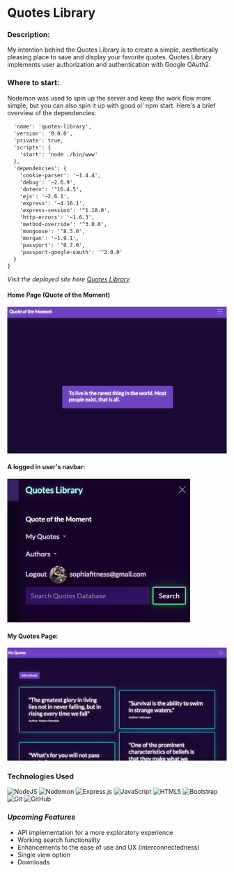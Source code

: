 # Quotes Library

### **Description:**

My intention behind the Quotes Library is to create a simple, aesthetically pleasing place to save and display your favorite quotes. Quotes Library implements user authorization and authentication with Google OAuth2. 

### **Where to start:**
Nodemon was used to spin up the server and keep the work flow more simple, but you can also spin it up with good ol' npm start. Here's a brief overview of the dependencies:

```{
  'name': 'quotes-library',
  'version': '0.0.0',
  'private': true,
  'scripts': {
    'start': 'node ./bin/www'
  },
  'dependencies': {
    'cookie-parser': '~1.4.4',
    'debug': '~2.6.9',
    'dotenv': '^16.4.5',
    'ejs': '~2.6.1',
    'express': '~4.16.1',
    'express-session': '^1.18.0',
    'http-errors': '~1.6.3',
    'method-override': '^3.0.0',
    'mongoose': '^8.3.0',
    'morgan': '~1.9.1',
    'passport': '^0.7.0',
    'passport-google-oauth': '^2.0.0'
  }
}
```

_*Visit the deployed site here [Quotes Library](https://quotes-library-production.up.railway.app/)*_


#### Home Page (Quote of the Moment)

![A screen capture of the landing page, the Quote of the Moment](public/images/QOTM.png 'Screen cap of QOTM')

#### A logged in user's navbar:

![A screen capture of the navbar when logged in](public/images/loggedin_view.png 'Logged in navbar')

#### My Quotes Page:

![A screen capture of My Quotes page](public/images/my-quotes.png 'My quotes page')


### **Technologies Used**

![NodeJS](https://img.shields.io/badge/node.js-6DA55F?style=for-the-badge&logo=node.js&logoColor=white)
![Nodemon](https://img.shields.io/badge/NODEMON-%23323330.svg?style=for-the-badge&logo=nodemon&logoColor=%BBDEAD)
![Express.js](https://img.shields.io/badge/express.js-%23404d59.svg?style=for-the-badge&logo=express&logoColor=%2361DAFB)
![JavaScript](https://img.shields.io/badge/javascript-%23323330.svg?style=for-the-badge&logo=javascript&logoColor=%23F7DF1E)
![HTML5](https://img.shields.io/badge/html5-%23E34F26.svg?style=for-the-badge&logo=html5&logoColor=white)
![Bootstrap](https://img.shields.io/badge/bootstrap-%238511FA.svg?style=for-the-badge&logo=bootstrap&logoColor=white)
![Git](https://img.shields.io/badge/git-%23F05033.svg?style=for-the-badge&logo=git&logoColor=white)
![GitHub](https://img.shields.io/badge/github-%23121011.svg?style=for-the-badge&logo=github&logoColor=white)

### _*Upcoming Features*_

- API implementation for a more exploratory experience
- Working search functionality
- Enhancements to the ease of use and UX (interconnectedness)
- Single view option
- Downloads
